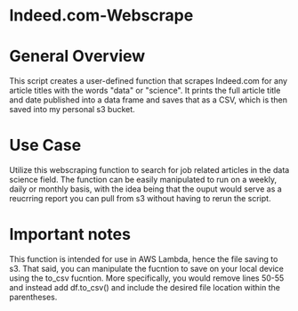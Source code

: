 # Indeed.com-Webscrape

# General Overview
This script creates a user-defined function that scrapes Indeed.com for any article titles with the words "data" or "science". It prints the full article title and date published into a data frame and saves that as a CSV, which is then saved into my personal s3 bucket.

# Use Case
Utilize this webscraping function to search for job related articles in the data science field. The function can be easily manipulated to run on a weekly, daily or monthly basis, with the idea being that the ouput would serve as a reucrring report you can pull from s3 without having to rerun the script.

# Important notes
This function is intended for use in AWS Lambda, hence the file saving to s3. That said, you can manipulate the fucntion to save on your local device using the to_csv fucntion. More specifically, you would remove lines 50-55 and instead add df.to_csv() and include the desired file location within the parentheses.
